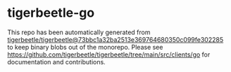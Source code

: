 # tigerbeetle-go
This repo has been automatically generated from
[tigerbeetle/tigerbeetle@73bbc1a32ba2513e369764680350c099fe302285](https://github.com/tigerbeetle/tigerbeetle/commit/73bbc1a32ba2513e369764680350c099fe302285)
to keep binary blobs out of the monorepo.
Please see
<https://github.com/tigerbeetle/tigerbeetle/tree/main/src/clients/go>
for documentation and contributions.